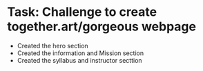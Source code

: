 # Task: Challenge to create together.art/gorgeous webpage
- Created the hero section 
- Created the information and Mission section
- Created the syllabus and instructor secttion